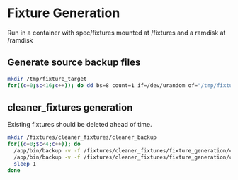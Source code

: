Fixture Generation
==================

Run in a container with spec/fixtures mounted at /fixtures and a ramdisk at /ramdisk

Generate source backup files
----------------------------

```bash
mkdir /tmp/fixture_target
for((c=0;$c<16;c++)); do dd bs=8 count=1 if=/dev/urandom of="/tmp/fixture_target/file${c}"; done
```

cleaner_fixtures generation
---------------------------

Existing fixtures should be deleted ahead of time.

```bash
mkdir /fixtures/cleaner_fixtures/cleaner_backup
for((c=0;$c<4;c++)); do
  /app/bin/backup -v -f /fixtures/cleaner_fixtures/fixture_generation/config/fixture_set_1.yml
  /app/bin/backup -v -f /fixtures/cleaner_fixtures/fixture_generation/config/fixture_set_2.yml
  sleep 1
done
```
